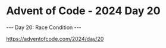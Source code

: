 # Advent of Code - 2024 Day 20

--- Day 20: Race Condition ---

https://adventofcode.com/2024/day/20
